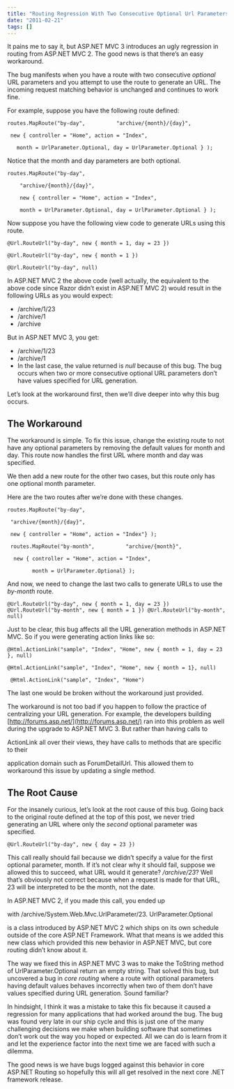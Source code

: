 ```yaml
---
title: "Routing Regression With Two Consecutive Optional Url Parameters–(source Phil Haack)"
date: "2011-02-21"
tags: []
---
```


It pains me to say it, but ASP.NET MVC 3 introduces an ugly regression in routing from ASP.NET MVC 2. The good news is that there’s an easy workaround. 

The bug manifests when you have a route with two consecutive _optional_ URL parameters and you attempt to use the route to generate an URL. The incoming request matching behavior is unchanged and continues to work fine. 

For example, suppose you have the following route defined: 

    routes.MapRoute("by-day",          "archive/{month}/{day}",        

     new { controller = "Home", action = "Index",           

       month = UrlParameter.Optional, day = UrlParameter.Optional } );

Notice that the month and day parameters are both optional.

    routes.MapRoute("by-day",          

        "archive/{month}/{day}",

        new { controller = "Home", action = "Index", 

        month = UrlParameter.Optional, day = UrlParameter.Optional } );

Now suppose you have the following view code to generate URLs using this route. 

    @Url.RouteUrl("by-day", new { month = 1, day = 23 })

    @Url.RouteUrl("by-day", new { month = 1 })

    @Url.RouteUrl("by-day", null)

In ASP.NET MVC 2 the above code (well actually, the equivalent to the above code since Razor didn’t exist in ASP.NET MVC 2) would result in the following URLs as you would expect: 

* /archive/1/23 
* /archive/1 
* /archive 

But in ASP.NET MVC 3, you get: 

* /archive/1/23 
* /archive/1 
* In the last case, the value returned is _null_ because of this bug. The bug occurs when two or more consecutive optional URL parameters don’t have values specified for URL generation. 

Let’s look at the workaround first, then we’ll dive deeper into why this bug occurs. 

## The Workaround 

The workaround is simple. To fix this issue, change the existing route to not have any optional parameters by removing the default values for month and day. This route now handles the first URL where month and day was specified. 

We then add a new route for the other two cases, but this route only has one optional month parameter. 

Here are the two routes after we’re done with these changes. 

    routes.MapRoute("by-day",         

     "archive/{month}/{day}",        

     new { controller = "Home", action = "Index"} ); 

     routes.MapRoute("by-month",          "archive/{month}",       

      new { controller = "Home", action = "Index",      

            month = UrlParameter.Optional} );

And now, we need to change the last two calls to generate URLs to use the _by-month_ route. 

    @Url.RouteUrl("by-day", new { month = 1, day = 23 }) @Url.RouteUrl("by-month", new { month = 1 }) @Url.RouteUrl("by-month", null)

Just to be clear, this bug affects all the URL generation methods in ASP.NET MVC. So if you were generating action links like so: 

    @Html.ActionLink("sample", "Index", "Home", new { month = 1, day = 23 }, null) 

    @Html.ActionLink("sample", "Index", "Home", new { month = 1}, null)

     @Html.ActionLink("sample", "Index", "Home")

The last one would be broken without the workaround just provided. 

The workaround is not too bad if you happen to follow the practice of centralizing your URL generation. For example, the developers building [http://forums.asp.net/](http://forums.asp.net/) ran into this problem as well during the upgrade to ASP.NET MVC 3. But rather than having calls to 

ActionLink all over their views, they have calls to methods that are specific to their 

application domain such as ForumDetailUrl. This allowed them to workaround this issue by updating a single method.

## The Root Cause 

For the insanely curious, let’s look at the root cause of this bug. Going back to the original route defined at the top of this post, we never tried generating an URL where only the _second_ optional parameter was specified. 

    @Url.RouteUrl("by-day", new { day = 23 })

This call really should fail because we didn’t specify a value for the first optional parameter, month. If it’s not clear why it should fail, suppose we allowed this to succeed, what URL would it generate? _/archive/23_? Well that’s obviously not correct because when a request is made for that URL, 23 will be interpreted to be the month, not the date. 

In ASP.NET MVC 2, if you made this call, you ended up 

with /archive/System.Web.Mvc.UrlParameter/23. UrlParameter.Optional

is a class introduced by ASP.NET MVC 2 which ships on its own schedule outside of the core ASP.NET Framework. What that means is we added this new class which provided this new behavior in ASP.NET MVC, but core routing didn’t know about it. 

The way we fixed this in ASP.NET MVC 3 was to make the ToString method of UrlParameter.Optional return an empty string. That solved this bug, but uncovered a bug in _core routing_ where a route with optional parameters having default values behaves incorrectly when two of them don’t have values specified during URL generation. Sound familiar? 

In hindsight, I think it was a mistake to take this fix because it caused a regression for many applications that had worked around the bug. The bug was found very late in our ship cycle and this is just one of the many challenging decisions we make when building software that sometimes don’t work out the way you hoped or expected. All we can do is learn from it and let the experience factor into the next time we are faced with such a dilemma. 

The good news is we have bugs logged against this behavior in core ASP.NET Routing so hopefully this will all get resolved in the next core .NET framework release. 
